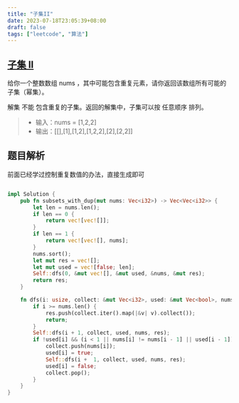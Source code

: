 ```yaml
---
title: "子集II"
date: 2023-07-18T23:05:39+08:00
draft: false
tags: ["leetcode", "算法"]
---
```


## [子集 II](https://leetcode.cn/problems/subsets-ii/)

给你一个整数数组 nums ，其中可能包含重复元素，请你返回该数组所有可能的子集（幂集）。

解集 不能 包含重复的子集。返回的解集中，子集可以按 任意顺序 排列。

>- 输入：nums = [1,2,2]
>- 输出：[[],[1],[1,2],[1,2,2],[2],[2,2]]


## 题目解析

前面已经学过控制重复数值的办法，直接生成即可

```rust

impl Solution {
    pub fn subsets_with_dup(mut nums: Vec<i32>) -> Vec<Vec<i32>> {
        let len = nums.len();
        if len == 0 {
            return vec![vec![]];
        }
        if len == 1 {
            return vec![vec![], nums];
        }
        nums.sort();
        let mut res = vec![];
        let mut used = vec![false; len];
        Self::dfs(0, &mut vec![], &mut used, &nums, &mut res);
        return res;
    }

    fn dfs(i: usize, collect: &mut Vec<i32>, used: &mut Vec<bool>, nums: &Vec<i32>, res: &mut Vec<Vec<i32>>) {
        if i >= nums.len() {
            res.push(collect.iter().map(|&v| v).collect());
            return;
        }
        Self::dfs(i + 1, collect, used, nums, res);
        if !used[i] && (i < 1 || nums[i] != nums[i - 1] || used[i - 1]) {
            collect.push(nums[i]);
            used[i] = true;
            Self::dfs(i +  1, collect, used, nums, res);
            used[i] = false;
            collect.pop();
        }
    }
}
```
